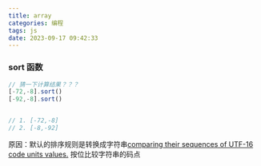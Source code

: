 ```yaml
---
title: array
categories: 编程
tags: js
date: 2023-09-17 09:42:33
---
```


### sort 函数
```js
// 猜一下计算结果？？？
[-72,-8].sort()
[-92,-8].sort()


// 1. [-72,-8]
// 2. [-8,-92]
```

原因：默认的排序规则是转换成字符串[comparing their sequences of UTF-16 code units values.](https://developer.mozilla.org/en-US/docs/Web/JavaScript/Reference/Global_Objects/Array/sort) 按位比较字符串的码点
